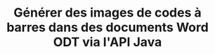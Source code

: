 ---
############################# Static ############################
layout: "auto-gen-gist"
draft: false
path: "fr/assembly/java/barcode/odt/"
otherformats: DOC DOCX DOCM DOT DOTX DOTM RTF OTT 

############################# Head ############################
head_title: "Création et édition de codes-barres dans des documents de traitement de texte via Java"
head_description: "L'API Java GroupDocs.Assembly permet aux programmeurs de créer, d'ajouter et de modifier des images de codes à barres dans des documents Word (DOC, DOCX, DOCM, DOT, DOTX, RTF et ODT)."

############################# Header ############################
title: "Générer des images de codes à barres dans des documents Word ODT via l'API Java"
description: "L'API Java GroupDocs.Assembly permet aux développeurs de logiciels de créer et de modifier dynamiquement des images de codes-barres dans leurs documents Word ODT dans des applications Java."

######################### Download Button #######################
button:
    enable: true

############################# About ############################
about:
    enable: true
    title: "Comment créer et modifier des codes-barres dans des documents de traitement de texte ?"
    content: |
     Les codes-barres deviennent populaires et sont utilisés partout de nos jours. Il a commencé à apparaître dans les épiceries au milieu des années 1970 et on le trouve aujourd'hui dans les livres, les billets, les hôpitaux pour le suivi des médicaments, les magasins de pièces automobiles et bien d'autres. Cette page Web explique comment créer et ajouter dynamiquement des images de codes-barres dans différents types de documents et d'e-mails dans les applications Java. GroupDocs.Assembly pour Java est une API très utile qui aide les développeurs de logiciels à créer de puissantes applications d'automatisation de documents et de création de rapports. Il prend en charge la gestion de nombreux formats de documents populaires tels que PDF, HTML, XPS, Microsoft Office Word, les feuilles de calcul Excel, les présentations PowerPoint, les e-mails Outlook et bien d'autres. L'API Java facilite la création et l'insertion d'images de codes-barres dans des documents ainsi que dans des messages électroniques avec seulement quelques lignes de code. Il prend également en charge la modification des propriétés de l'image du code-barres, telles que la mise à l'échelle de l'image du code-barres, la modification des couleurs avant et arrière, la modification de la résolution de l'image du code-barres, le placement du texte du code-barres, la modification des polices, etc.

############################# content ############################
steps:
    enable: true
    block:
    - title_left: "Génération d'images de codes-barres dans ODT Documents"
      content_left: |
       L'exemple de code Java suivant montre la création et l'insertion dynamiques d'images de codes à barres dans des documents Microsoft Word ODT . Les développeurs peuvent accomplir la tâche en utilisant seulement quelques lignes de code Java.

      title_right: "Add Barcodes in ODT File via Java"
      content_right: |
       * Créez une instance de [DocumentAssembler](https://apireference.groupdocs.com/assembly/java/com.groupdocs.assembly/DocumentAssembler)
       * Créer un exemple d'objet de source de données
       * Appelez [AssembleDocument](https://apireference.groupdocs.com/assembly/java/com.groupdocs.assembly/DocumentAssembler#assembleDocument-java.io.InputStream-java.io.OutputStream-com.groupdocs.assembly.DataSourceInfo...-) méthode avec les paramètres suivants
           * Diffusez pour lire un modèle de document à partir de.
           * Stream pour écrire le document résultant.
           * Options de chargement et d'enregistrement de documents.
           * Détails Informations sur les objets de source de données à utiliser. 

     
      gisthash: "eaf50ed48706b66730933fc4b57cdd87"
      gistfile: "barcodes_creation_in_word_documents.java"

    - title_left: "Configuration requise"
      content_left: |
       Les API Java GroupDocs.Assembly sont prises en charge sur toutes les principales plateformes et systèmes d'exploitation. Il peut générer des documents dans Microsoft Word, Excel, PowerPoint, Outlook, OpenOffice et plus de 50 autres formats. Pour un guide complet de la configuration système requise, veuillez visiter [système requis](https://docs.groupdocs.com/assembly/java/system-requirements/) Avant d'exécuter le code ci-dessous, assurez-vous que les prérequis suivants sont installés sur votre système:
         * Systèmes d'exploitation : Microsoft Windows, Linux, MacOS
         * Prise en charge des versions Java : J2SE 7.0 (1.7), J2SE 8.0 (1.8) ou supérieur
         * Obtenez la dernière version des API Java GroupDocs.Assembly de [Maven](https://mvnrepository.com/artifact/com.groupdocs/groupdocs-assembly/)
        
      title_right: "Pourquoi utiliser GroupDocs.Assembly"
      content_right: |
        * Créez des documents personnalisés à partir de modèles.
        * Joindre dynamiquement des pièces jointes aux e-mails.
        * Aucun logiciel supplémentaire n'est requis pour créer et automatiser des documents.
        * Génère un document de sortie basé sur la source de données.
        * Insérer dynamiquement le contenu du document dans le rapport
        * Appliquer la formule lors de l'assemblage de la feuille de calcul.
        * Fournit un support pour plusieurs formats de données
        * Prise en charge des opérations de données séquentielles.
demos:
    enable: true

more_formats:
    enable: true


back_to_top:
    enable: true
---